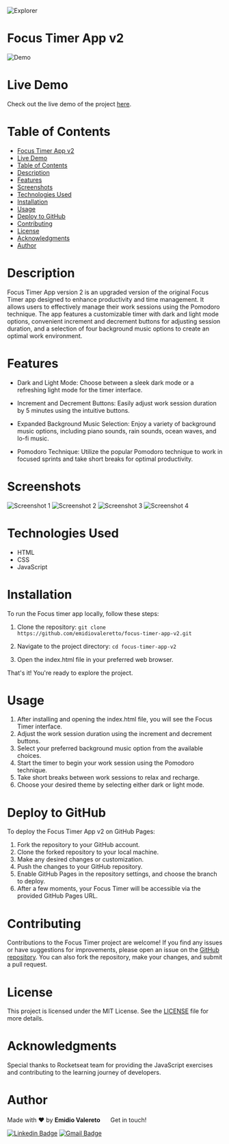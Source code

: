 ![Explorer](https://efficient-sloth-d85.notion.site/image/https%3A%2F%2Fs3-us-west-2.amazonaws.com%2Fsecure.notion-static.com%2F74dec54c-b44a-4c7e-adbd-f8a069b98b7b%2FCapa_Notion_-_Explorer.png?table=block&id=19dfbff7-b19c-47c5-9a28-6afa37d42543&spaceId=08f749ff-d06d-49a8-a488-9846e081b224&width=2000&userId=&cache=v2)

# Focus Timer App v2

![Demo](https://i.imgur.com/k4UhBdF.jpg)

# Live Demo

Check out the live demo of the project <a href="https://emidiovaleretto.github.io/focus-timer-app-v2/" target="_blank" rel="noopener noreferrer">here</a>.

# Table of Contents

- [Focus Timer App v2](#focus-timer-app-v2)
- [Live Demo](#live-demo)
- [Table of Contents](#table-of-contents)
- [Description](#description)
- [Features](#features)
- [Screenshots](#screenshots)
- [Technologies Used](#technologies-used)
- [Installation](#installation)
- [Usage](#usage)
- [Deploy to GitHub](#deploy-to-github)
- [Contributing](#contributing)
- [License](#license)
- [Acknowledgments](#acknowledgments)
- [Author](#author)

# Description

Focus Timer App version 2 is an upgraded version of the original Focus Timer app designed to enhance productivity and time management. It allows users to effectively manage their work sessions using the Pomodoro technique. The app features a customizable timer with dark and light mode options, convenient increment and decrement buttons for adjusting session duration, and a selection of four background music options to create an optimal work environment.

# Features

- Dark and Light Mode: Choose between a sleek dark mode or a refreshing light mode for the timer interface.

- Increment and Decrement Buttons: Easily adjust work session duration by 5 minutes using the intuitive buttons.

- Expanded Background Music Selection: Enjoy a variety of background music options, including piano sounds, rain sounds, ocean waves, and lo-fi music.

- Pomodoro Technique: Utilize the popular Pomodoro technique to work in focused sprints and take short breaks for optimal productivity.

# Screenshots

![Screenshot 1](https://i.imgur.com/kin4UDk.jpg)
![Screenshot 2](https://i.imgur.com/ZKwjtJh.jpg)
![Screenshot 3](https://i.imgur.com/88aCbCj.jpg)
![Screenshot 4](https://i.imgur.com/jZTVh2s.jpg)

# Technologies Used

- HTML
- CSS
- JavaScript

# Installation

To run the Focus timer app locally, follow these steps:

1. Clone the repository: `git clone https://github.com/emidiovaleretto/focus-timer-app-v2.git`

2. Navigate to the project directory: `cd focus-timer-app-v2`
3. Open the index.html file in your preferred web browser.

That's it! You're ready to explore the project.

# Usage

1. After installing and opening the index.html file, you will see the Focus Timer interface.
2. Adjust the work session duration using the increment and decrement buttons.
3. Select your preferred background music option from the available choices.
4. Start the timer to begin your work session using the Pomodoro technique.
5. Take short breaks between work sessions to relax and recharge.
6. Choose your desired theme by selecting either dark or light mode.

# Deploy to GitHub

To deploy the Focus Timer App v2 on GitHub Pages:

1. Fork the repository to your GitHub account.
2. Clone the forked repository to your local machine.
3. Make any desired changes or customization.
4. Push the changes to your GitHub repository.
5. Enable GitHub Pages in the repository settings, and choose the branch to deploy.
6. After a few moments, your Focus Timer will be accessible via the provided GitHub Pages URL.

# Contributing

Contributions to the Focus Timer project are welcome! If you find any issues or have suggestions for improvements, please open an issue on the [GitHub repository](https://github.com/emidiovaleretto/focus-timer-app-v2). You can also fork the repository, make your changes, and submit a pull request.

# License

This project is licensed under the MIT License. See the [LICENSE](LICENSE) file for more details.

# Acknowledgments

Special thanks to Rocketseat team for providing the JavaScript exercises and contributing to the learning journey of developers.

# Author

Made with ❤️ by <b>Emidio Valereto</b> <img src="https://raw.githubusercontent.com/MartinHeinz/MartinHeinz/master/wave.gif" width="16px"> Get in touch!

[![Linkedin Badge](https://img.shields.io/badge/-Emidio-blue?style=flat-square&logo=Linkedin&logoColor=white&link=https://www.linkedin.com/in/emidiovalereto/)](https://www.linkedin.com/in/emidiovalereto/) [![Gmail Badge](https://img.shields.io/badge/-emidio.valereto@gmail.com-c14438?style=flat-square&logo=Gmail&logoColor=white&link=mailto:emidio.valereto@gmail.com)](mailto:emidio.valereto@gmail.com)

